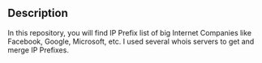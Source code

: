 ## Description
In this repository, you will find IP Prefix list of big Internet Companies like Facebook, Google, Microsoft, etc. I used several whois servers to get and merge IP Prefixes.
